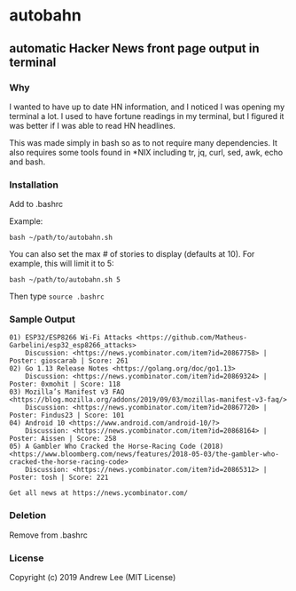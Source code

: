 # autobahn
## automatic Hacker News front page output in terminal

### Why
I wanted to have up to date HN information, and I noticed I was opening my terminal a lot.
I used to have fortune readings in my terminal, but I figured it was better if I was able
to read HN headlines.

This was made simply in bash so as to not require many dependencies. It also requires some
tools found in *NIX including tr, jq, curl, sed, awk, echo and bash.

### Installation
Add to .bashrc

Example:
```
bash ~/path/to/autobahn.sh
```

You can also set the max # of stories to display (defaults at 10).  For example, this will
limit it to 5:
```
bash ~/path/to/autobahn.sh 5
```


Then type `source .bashrc`

### Sample Output
```
01) ESP32/ESP8266 Wi-Fi Attacks <https://github.com/Matheus-Garbelini/esp32_esp8266_attacks>
    Discussion: <https://news.ycombinator.com/item?id=20867758> | Poster: gioscarab | Score: 261
02) Go 1.13 Release Notes <https://golang.org/doc/go1.13>
    Discussion: <https://news.ycombinator.com/item?id=20869324> | Poster: 0xmohit | Score: 118
03) Mozilla’s Manifest v3 FAQ <https://blog.mozilla.org/addons/2019/09/03/mozillas-manifest-v3-faq/>
    Discussion: <https://news.ycombinator.com/item?id=20867720> | Poster: Findus23 | Score: 101
04) Android 10 <https://www.android.com/android-10/?>
    Discussion: <https://news.ycombinator.com/item?id=20868164> | Poster: Aissen | Score: 258
05) A Gambler Who Cracked the Horse-Racing Code (2018) <https://www.bloomberg.com/news/features/2018-05-03/the-gambler-who-cracked-the-horse-racing-code>
    Discussion: <https://news.ycombinator.com/item?id=20865312> | Poster: tosh | Score: 221

Get all news at https://news.ycombinator.com/
```

### Deletion
Remove from .bashrc

### License
Copyright (c) 2019 Andrew Lee (MIT License)
